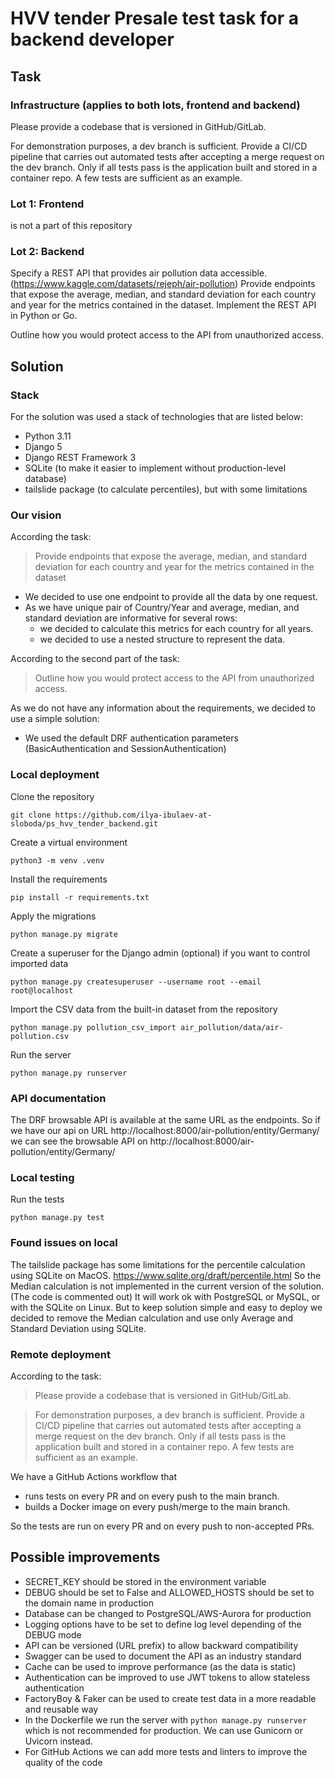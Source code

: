 # HVV tender Presale test task for a backend developer

## Task

### Infrastructure (applies to both lots, frontend and backend)

Please provide a codebase that is versioned in GitHub/GitLab. 

For demonstration purposes, a dev branch is sufficient. Provide a CI/CD pipeline that carries out
automated tests after accepting a merge request on the dev branch. Only if all tests pass is the
application built and stored in a container repo. A few tests are sufficient as an example.

### Lot 1: Frontend

is not a part of this repository

### Lot 2: Backend

Specify a REST API that provides air pollution data accessible. (https://www.kaggle.com/datasets/rejeph/air-pollution)
Provide endpoints that expose the average, median, and standard deviation for each country and
year for the metrics contained in the dataset. Implement the REST API in Python or Go.

Outline how you would protect access to the API from unauthorized access.

## Solution

### Stack

For the solution was used a stack of technologies that are listed below:
- Python 3.11
- Django 5
- Django REST Framework 3
- SQLite (to make it easier to implement without production-level database)
- tailslide package (to calculate percentiles), but with some limitations

### Our vision

According the task:
> Provide endpoints that expose the average, median, and standard deviation for each country and
year for the metrics contained in the dataset

- We decided to use one endpoint to provide all the data by one request. 
- As we have unique pair of Country/Year and average, median, and standard deviation are informative for several rows: 
  - we decided to calculate this metrics for each country for all years.
  - we decided to use a nested structure to represent the data.

According to the second part of the task:
> Outline how you would protect access to the API from unauthorized access.

As we do not have any information about the requirements, we decided to use a simple solution:
- We used the default DRF authentication parameters (BasicAuthentication and SessionAuthentication)


### Local deployment

Clone the repository
```shell
git clone https://github.com/ilya-ibulaev-at-sloboda/ps_hvv_tender_backend.git
```

Create a virtual environment
```shell
python3 -m venv .venv
```

Install the requirements
```shell
pip install -r requirements.txt
```

Apply the migrations
```shell
python manage.py migrate
```

Create a superuser for the Django admin (optional) if you want to control imported data
```shell
python manage.py createsuperuser --username root --email root@localhost
```

Import the CSV data from the built-in dataset from the repository
```shell
python manage.py pollution_csv_import air_pollution/data/air-pollution.csv
```

Run the server
```shell
python manage.py runserver
```

### API documentation

The DRF browsable API is available at the same URL as the endpoints. 
So if we have our api on URL http://localhost:8000/air-pollution/entity/Germany/ 
we can see the browsable API on http://localhost:8000/air-pollution/entity/Germany/


### Local testing

Run the tests
```shell
python manage.py test
```

### Found issues on local

The tailslide package has some limitations for the percentile calculation using SQLite on MacOS.
https://www.sqlite.org/draft/percentile.html
So the Median calculation is not implemented in the current version of the solution. (The code is commented out)
It will work ok with PostgreSQL or MySQL, or with the SQLite on Linux.
But to keep solution simple and easy to deploy we decided to remove the Median calculation and 
use only Average and Standard Deviation using SQLite.

### Remote deployment

According to the task:
> Please provide a codebase that is versioned in GitHub/GitLab. 

> For demonstration purposes, a dev branch is sufficient. Provide a CI/CD pipeline that carries out
> automated tests after accepting a merge request on the dev branch. Only if all tests pass is the
> application built and stored in a container repo. A few tests are sufficient as an example.

We have a GitHub Actions workflow that 
- runs tests on every PR and on every push to the main branch.
- builds a Docker image on every push/merge to the main branch.

So the tests are run on every PR and on every push to non-accepted PRs.


## Possible improvements

- SECRET_KEY should be stored in the environment variable
- DEBUG should be set to False and ALLOWED_HOSTS should be set to the domain name in production
- Database can be changed to PostgreSQL/AWS-Aurora for production
- Logging options have to be set to define log level depending of the DEBUG mode
- API can be versioned (URL prefix) to allow backward compatibility
- Swagger can be used to document the API as an industry standard
- Cache can be used to improve performance (as the data is static)
- Authentication can be improved to use JWT tokens to allow stateless authentication
- FactoryBoy & Faker can be used to create test data in a more readable and reusable way
- In the Dockerfile we run the server with `python manage.py runserver` which is not recommended for production. We can use Gunicorn or Uvicorn instead.
- For GitHub Actions we can add more tests and linters to improve the quality of the code

